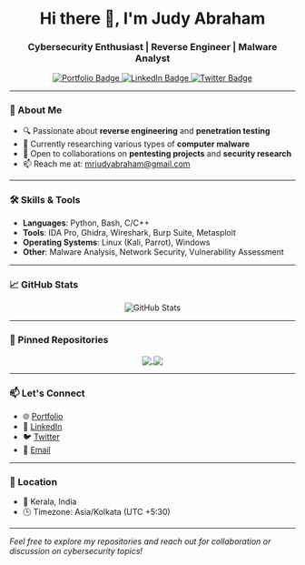 <h1 align="center">Hi there 👋, I'm Judy Abraham</h1>
<h3 align="center">Cybersecurity Enthusiast | Reverse Engineer | Malware Analyst</h3>

<p align="center">
  <a href="https://mrjudyabraham.github.io/LetMeExplainMyself/" target="_blank">
    <img src="https://img.shields.io/badge/Portfolio-Visit-blue?style=for-the-badge&logo=github" alt="Portfolio Badge"/>
  </a>
  <a href="https://www.linkedin.com/in/mrjudyabraham" target="_blank">
    <img src="https://img.shields.io/badge/LinkedIn-Connect-blue?style=for-the-badge&logo=linkedin" alt="LinkedIn Badge"/>
  </a>
  <a href="https://twitter.com/mrJudyAbraham" target="_blank">
    <img src="https://img.shields.io/badge/Twitter-Follow-blue?style=for-the-badge&logo=twitter" alt="Twitter Badge"/>
  </a>
</p>

---

### 🧠 About Me

- 🔍 Passionate about **reverse engineering** and **penetration testing**
- 🐛 Currently researching various types of **computer malware**
- 🤝 Open to collaborations on **pentesting projects** and **security research**
- 📫 Reach me at: [mrjudyabraham@gmail.com](mailto:mrjudyabraham@gmail.com)

---

### 🛠️ Skills & Tools

- **Languages**: Python, Bash, C/C++
- **Tools**: IDA Pro, Ghidra, Wireshark, Burp Suite, Metasploit
- **Operating Systems**: Linux (Kali, Parrot), Windows
- **Other**: Malware Analysis, Network Security, Vulnerability Assessment

---

### 📈 GitHub Stats

<p align="center">
  <img src="https://github-readme-stats.vercel.app/api?username=mrJudyAbraham&show_icons=true&theme=radical" alt="GitHub Stats"/>
</p>

---

### 📌 Pinned Repositories

<p align="center">
  <a href="https://github.com/mrJudyAbraham/EnIgMA">
    <img align="center" src="https://github-readme-stats.vercel.app/api/pin/?username=mrJudyAbraham&repo=EnIgMA&theme=radical" />
  </a>
  <a href="https://github.com/mrJudyAbraham/KnockCode">
    <img align="center" src="https://github-readme-stats.vercel.app/api/pin/?username=mrJudyAbraham&repo=KnockCode&theme=radical" />
  </a>
</p>

---

### 📫 Let's Connect

- 🌐 [Portfolio](https://mrjudyabraham.github.io/LetMeExplainMyself/)
- 💼 [LinkedIn](https://www.linkedin.com/in/mrjudyabraham)
- 🐦 [Twitter](https://twitter.com/mrJudyAbraham)
- 📧 [Email](mailto:mrjudyabraham@gmail.com)

---

### 📍 Location

- 🏡 Kerala, India
- 🕒 Timezone: Asia/Kolkata (UTC +5:30)

---

*Feel free to explore my repositories and reach out for collaboration or discussion on cybersecurity topics!*

